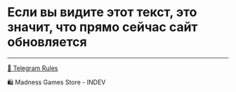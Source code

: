 # Если вы видите этот текст, это значит, что прямо сейчас сайт обновляется

- - - - -

[📜 Telegram Rules](/_telegramrules/_pages/rules_README.html)


🛍️ Madness Games Store - INDEV

